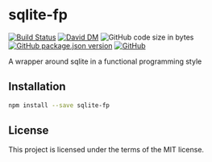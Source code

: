 # sqlite-fp
[![Build Status](https://travis-ci.org/markwylde/sqlite-fp.svg?branch=master)](https://travis-ci.org/markwylde/sqlite-fp)
[![David DM](https://david-dm.org/markwylde/sqlite-fp.svg)](https://david-dm.org/markwylde/sqlite-fp)
![GitHub code size in bytes](https://img.shields.io/github/languages/code-size/markwylde/sqlite-fp)
[![GitHub package.json version](https://img.shields.io/github/package-json/v/markwylde/sqlite-fp)](https://github.com/markwylde/sqlite-fp/releases)
[![GitHub](https://img.shields.io/github/license/markwylde/sqlite-fp)](https://github.com/markwylde/sqlite-fp/blob/master/LICENSE)

A wrapper around sqlite in a functional programming style

## Installation
```bash
npm install --save sqlite-fp
```

## License
This project is licensed under the terms of the MIT license.

